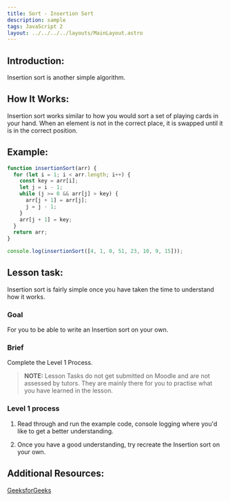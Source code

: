 ```yaml
---
title: Sort - Insertion Sort
description: sample
tags: JavaScript 2
layout: ../../../../layouts/MainLayout.astro
---
```


## Introduction:

Insertion sort is another simple algorithm.

## How It Works:

Insertion sort works similar to how you would sort a set of playing cards in your hand. When an element is not in the correct place, it is swapped until it is in the correct position.

## Example:

```js
function insertionSort(arr) {
  for (let i = 1; i < arr.length; i++) {
    const key = arr[i];
    let j = i - 1;
    while (j >= 0 && arr[j] > key) {
      arr[j + 1] = arr[j];
      j = j - 1;
    }
    arr[j + 1] = key;
  }
  return arr;
}

console.log(insertionSort([4, 1, 0, 51, 23, 10, 9, 15]));
```

## Lesson task:

Insertion sort is fairly simple once you have taken the time to understand how it works.

### Goal

For you to be able to write an Insertion sort on your own.

### Brief

Complete the Level 1 Process.

> <b>NOTE:</b> Lesson Tasks do not get submitted on Moodle and are not assessed by tutors. They are mainly there for you to practise what you have learned in the lesson.

### Level 1 process

1. Read through and run the example code, console logging where you'd like to get a better understanding.

2. Once you have a good understanding, try recreate the Insertion sort on your own.

## Additional Resources:

[GeeksforGeeks](https://www.geeksforgeeks.org/insertion-sort/)
